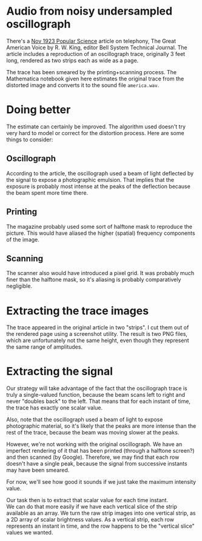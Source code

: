 # Audio from noisy undersampled oscillograph

There's a
[Nov 1923 Popular Science](https://books.google.com/books?id=WioDAAAAMBAJ&printsec=frontcover&source=gbs_ge_summary_r&cad=0#v=onepage&q&f=false)
article on telephony, The Great American Voice by R. W. King, editor
Bell System Technical Journal.  The article includes a reproduction of
an oscillograph trace, originally 3 feet long, rendered as two strips
each as wide as a page.

The trace has been smeared by the printing+scanning process.
The Mathematica notebook given here estimates the original
trace from the distorted image and converts it to the sound file
`america.wav`.

# Doing better

The estimate can certainly be improved.  The algorithm used doesn't 
try very hard to model or correct for the distortion process.
Here are some things to consider:

## Oscillograph

According to the article, the oscillograph used a beam of light deflected
by the signal to expose a photographic emulsion.  That implies that
the exposure is probably most intense at the peaks of the deflection
because the beam spent more time there.

## Printing

The magazine probably used some sort of halftone mask to reproduce
the picture.  This would have aliased the higher (spatial) frequency
components of the image.

## Scanning

The scanner also would have introduced a pixel grid.  It was probably
much finer than the halftone mask, so it's aliasing is probably
comparatively negligible.


# Extracting the trace images

The trace appeared in the original article in two "strips".  I cut them
out of the rendered page using a screenshot utility.  The result is two
PNG files, which are unfortunately not the same height, even though they
represent the same range of amplitudes.

# Extracting the signal

Our strategy will take advantage of the fact that the oscillograph trace
is truly a single-valued function, because the beam scans left to right
and never "doubles back" to the left.  That means that for each instant
of time, the trace has exactly one scalar value.

Also, note that the oscillograph used a beam of light to expose
photographic material, so it's likely that the peaks are
more intense than the rest of the trace, because the beam
was moving slower at the peaks.

However, we're not working with the original oscillograph.  We have an
imperfect rendering of it that has been printed (through a halftone
screen?) and then scanned (by Google).  Therefore, we may find that each
row doesn't have a single peak, because the signal from successive
instants may have been smeared.

For now, we'll see how good it sounds if we just take the maximum
intensity value.

Our task then is to extract that scalar value for each time instant.  
We can do that more easily if we have each vertical slice of the strip
available as an array.  We turn the raw strip images into one vertical
strip, as a 2D array of scalar brightness values.  As a vertical strip,
each row represents an instant in time, and the row happens to be the
"vertical slice" values we wanted.

